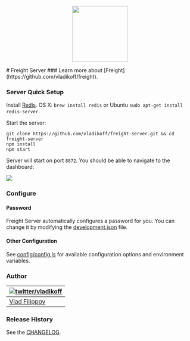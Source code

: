 <p align="center"><img src="http://v14d.com/freight/freight-250.png" height="150" /></p>
# Freight Server
### Learn more about [Freight](https://github.com/vladikoff/freight).

### Server Quick Setup

Install [Redis](http://redis.io/). OS X: `brew install redis` or Ubuntu `sudo apt-get install redis-server`.

Start the server:
```
git clone https://github.com/vladikoff/freight-server.git && cd freight-server
npm install
npm start
```

Server will start on port `8872`. You should be able to navigate to the dashboard: 

![](http://v14d.com/freight/freight-server-view.jpg)

### Configure 

#### Password

Freight Server automatically configures a password for you. You can change it by modifying the [development.json](config/dev.json-dist) file.

#### Other Configuration

See [config/config.js](config/config.js#L12) for available 
configuration options and environment variables.

### Author

| [![twitter/vladikoff](https://avatars3.githubusercontent.com/u/128755?s=70)](https://twitter.com/vladikoff "Follow @vladikoff on Twitter") |
|---|
| [Vlad Filippov](http://vf.io/) |


### Release History
See the [CHANGELOG](CHANGELOG).
